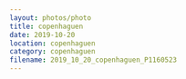 ```yaml
---
layout: photos/photo
title: copenhaguen
date: 2019-10-20
location: copenhaguen
category: copenhaguen
filename: 2019_10_20_copenhaguen_P1160523
---
```


